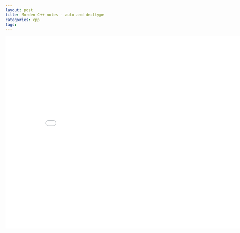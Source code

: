 ```yaml
---
layout: post
title: Morden C++ notes - auto and decltype
categories: cpp 
tags:
---
```


<center><embed src="/pdfs/posts/Morden cpp note — auto and decltype.pdf" width="850" height="600"></center>
